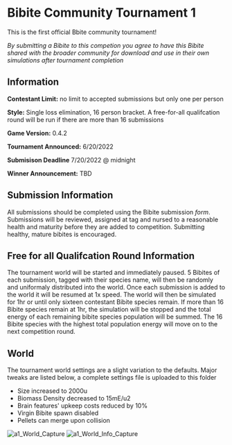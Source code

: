 # Bibite Community Tournament 1
This is the first official Bbite community tournament!

*By submitting a Bibite to this competion you agree to have this Bibite shared with the broader community for download and use in their own simulations after tournament completion*

## Information
**Contestant Limit:** no limit to accepted submissions but only one per person

**Style:** Single loss elimination, 16 person bracket.  A free-for-all qualifcation round will be run if there are more than 16 submissions

**Game Version:** 0.4.2

**Tournament Announced:** 6/20/2022

**Submisison Deadline** 7/20/2022 @ midnight

**Winner Announcement:** TBD
## Submission Information
All submissions should be completed using the Bibite submission *form*.  Submissions will be reviewed, assigned at tag and nursed to a reasonable health and maturity before they are added to competition. Submitting healthy, mature bibites is encouraged.

## Free for all Qualifcation Round Information
The tournament world will be started and immediately paused. 5 Bibites of each submission, tagged with their species name, will then be randomly and uniformaly distributed into the world. Once each submission is added to the world it will be resumed at 1x speed.  The world will then be simulated for 1hr or until only sixteen contestant Bibite species remain. If more than 16 Bibite species remain at 1hr, the simulation will be stopped and the total energy of each remaining bibite species population will be summed. The 16 Bibite species with the highest total population energy will move on to the next competition round.

## World
The tournament world settings are a slight variation to the defaults. Major tweaks are listed below, a complete settings file is uploaded to this folder
* Size increased to 2000u
* Biomass Density decreased to 15mE/u2
* Brain features' upkeep costs reduced by 10%
* Virgin Bibite spawn disabled
* Pellets can merge upon collision

![a1_World_Capture](https://user-images.githubusercontent.com/12953812/167732011-5cbbe479-4973-4dc8-b9ab-20ad3beb8c71.JPG)
![a1_World_Info_Capture](https://user-images.githubusercontent.com/12953812/167732027-57b23244-eaaf-4a67-9a96-284596d1b590.JPG)
